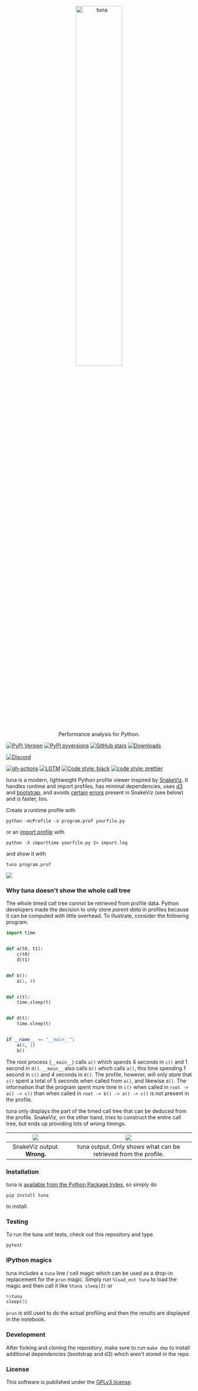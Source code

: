 <p align="center">
  <a href="https://github.com/nschloe/tuna"><img alt="tuna" src="https://nschloe.github.io/tuna/logo-with-text.svg" width="50%"></a>
  <p align="center">Performance analysis for Python.</p>
</p>

[![PyPi Version](https://img.shields.io/pypi/v/tuna.svg?style=flat-square)](https://pypi.org/project/tuna)
[![PyPI pyversions](https://img.shields.io/pypi/pyversions/tuna.svg?style=flat-square)](https://pypi.org/pypi/tuna/)
[![GitHub stars](https://img.shields.io/github/stars/nschloe/tuna.svg?style=flat-square&logo=github&label=Stars&logoColor=white)](https://github.com/nschloe/tuna)
[![Downloads](https://pepy.tech/badge/tuna/month?style=flat-square)](https://pepy.tech/project/tuna)
<!--[![PyPi downloads](https://img.shields.io/pypi/dm/tuna.svg?style=flat-square)](https://pypistats.org/packages/tuna)-->

[![Discord](https://img.shields.io/static/v1?logo=discord&label=chat&message=on%20discord&color=7289da&style=flat-square)](https://discord.gg/hnTJ5MRX2Y)

[![gh-actions](https://img.shields.io/github/workflow/status/nschloe/tuna/ci?style=flat-square)](https://github.com/nschloe/tuna/actions?query=workflow%3Aci)
[![LGTM](https://img.shields.io/lgtm/grade/python/github/nschloe/tuna.svg?style=flat-square)](https://lgtm.com/projects/g/nschloe/tuna)
[![Code style: black](https://img.shields.io/badge/code%20style-black-000000.svg?style=flat-square)](https://github.com/psf/black)
[![code style: prettier](https://img.shields.io/badge/code_style-prettier-ff69b4.svg?style=flat-square)](https://github.com/prettier/prettier)

tuna is a modern, lightweight Python profile viewer inspired by
[SnakeViz](https://github.com/jiffyclub/snakeviz). It handles runtime and import
profiles, has minimal dependencies, uses [d3](https://d3js.org/) and
[bootstrap](https://getbootstrap.com/), and avoids
[certain](https://github.com/jiffyclub/snakeviz/issues/111)
[errors](https://github.com/jiffyclub/snakeviz/issues/112) present in SnakeViz (see
below) and is faster, too.

Create a runtime profile with

```
python -mcProfile -o program.prof yourfile.py
```

or an [import
profile](https://docs.python.org/3/using/cmdline.html#envvar-PYTHONPROFILEIMPORTTIME)
with

```
python -X importtime yourfile.py 2> import.log
```

and show it with

```
tuna program.prof
```

![](https://nschloe.github.io/tuna/screencast.gif)

### Why tuna doesn't show the whole call tree

The whole timed call tree _cannot_ be retrieved from profile data. Python developers
made the decision to only store _parent data_ in profiles because it can be computed
with little overhead. To illustrate, consider the following program.

```python
import time


def a(t0, t1):
    c(t0)
    d(t1)


def b():
    a(1, 4)


def c(t):
    time.sleep(t)


def d(t):
    time.sleep(t)


if __name__ == "__main__":
    a(4, 1)
    b()
```

The root process (`__main__`) calls `a()` which spends 4 seconds in `c()` and 1 second
in `d()`. `__main__` also calls `b()` which calls `a()`, this time spending 1 second in
`c()` and 4 seconds in `d()`. The profile, however, will only store that `c()` spent a
total of 5 seconds when called from `a()`, and likewise `d()`. The information that the
program spent more time in `c()` when called in `root -> a() -> c()` than when called in
`root -> b() -> a() -> c()` is not present in the profile.

tuna only displays the part of the timed call tree that can be deduced from the profile.
SnakeViz, on the other hand, tries to construct the entire call tree, but ends up
providing lots of _wrong_ timings.

| ![](https://nschloe.github.io/tuna/snakeviz-example-wrong.png) |           ![](https://nschloe.github.io/tuna/foo.png)           |
| :------------------------------------------------------------: | :-------------------------------------------------------------: |
|                  SnakeViz output. **Wrong.**                   | tuna output. Only shows what can be retrieved from the profile. |

### Installation

tuna is [available from the Python Package Index](https://pypi.org/project/tuna/), so
simply do

```
pip install tuna
```

to install.

### Testing

To run the tuna unit tests, check out this repository and type

```
pytest
```

### IPython magics

tuna includes a `tuna` line / cell magic which can be used as a drop-in replacement for
the `prun` magic. Simply run `%load_ext tuna` to load the magic and then call it like
`%tuna sleep(3)` or

```python
%%tuna
sleep(3)
```

`prun` is still used to do the actual profiling and then the results are displayed in
the notebook.

### Development

After forking and cloning the repository, make sure to run `make dep` to install
additional dependencies (bootstrap and d3) which aren't stored in the repo.

### License

This software is published under the [GPLv3 license](https://www.gnu.org/licenses/gpl-3.0.en.html).
